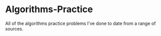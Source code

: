 # Algorithms-Practice

All of the algorithms practice problems I've done to date from a range of sources.
